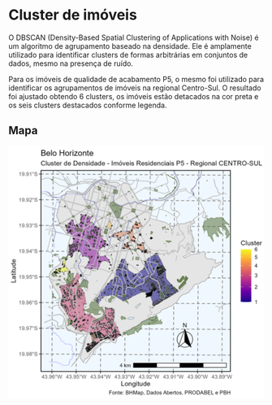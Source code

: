 # Cluster de imóveis
O DBSCAN (Density-Based Spatial Clustering of Applications with Noise) é um algoritmo de agrupamento baseado na densidade. Ele é amplamente utilizado para identificar clusters de formas arbitrárias em conjuntos de dados, mesmo na presença de ruído.

Para os imóveis de qualidade de acabamento P5, o mesmo foi utilizado para identificar os agrupamentos de imóveis na regional Centro-Sul. O resultado foi ajustado obtendo 6 clusters, os imóveis estão detacados na cor preta e os seis clusters destacados conforme legenda.

## Mapa
![alt Perfil por Regionais](https://raw.githubusercontent.com/guinamen/aprendizado/main/Imagens/cluster.png)
